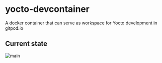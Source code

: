 # yocto-devcontainer
A docker container that can serve as workspace for Yocto development in gitpod.io

## Current state
![main](https://github.com/TheYoctoJester/yocto-devcontainer/actions/workflows/docker-image.yml/badge.svg)
